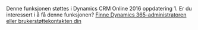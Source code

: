 Denne funksjonen støttes i Dynamics CRM Online 2016 oppdatering 1. Er du interessert i å få denne funksjonen? [Finne Dynamics 365-administratoren eller brukerstøttekontakten din](http://../basics/find-administrator-support.md)